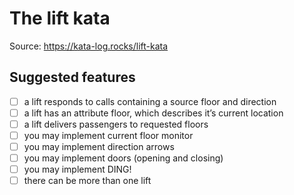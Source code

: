 # The lift kata

Source: https://kata-log.rocks/lift-kata

## Suggested features

- [ ] a lift responds to calls containing a source floor and direction
- [ ] a lift has an attribute floor, which describes it’s current location
- [ ] a lift delivers passengers to requested floors
- [ ] you may implement current floor monitor
- [ ] you may implement direction arrows
- [ ] you may implement doors (opening and closing)
- [ ] you may implement DING!
- [ ] there can be more than one lift
